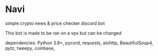 # Navi
simple crypto news & price checker discord bot

This bot is made to be ran on a vps but can be changed


dependencies:
Python 3.8+,
pycord,
requests,
aiohttp,
BeautifulSoup4,
pytz,
tweepy,
coinbase,
